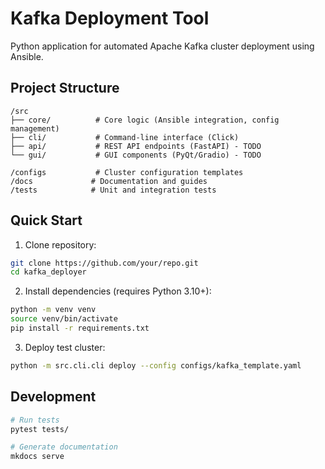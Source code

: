 # Kafka Deployment Tool

Python application for automated Apache Kafka cluster deployment using Ansible.

## Project Structure

```
/src
├── core/          # Core logic (Ansible integration, config management)
├── cli/           # Command-line interface (Click)
├── api/           # REST API endpoints (FastAPI) - TODO
└── gui/           # GUI components (PyQt/Gradio) - TODO

/configs           # Cluster configuration templates
/docs             # Documentation and guides
/tests            # Unit and integration tests
```

## Quick Start

1. Clone repository:
```bash
git clone https://github.com/your/repo.git
cd kafka_deployer
```

2. Install dependencies (requires Python 3.10+):
```bash
python -m venv venv
source venv/bin/activate
pip install -r requirements.txt
```

3. Deploy test cluster:
```bash
python -m src.cli.cli deploy --config configs/kafka_template.yaml
```

## Development
```bash
# Run tests
pytest tests/

# Generate documentation
mkdocs serve
```
